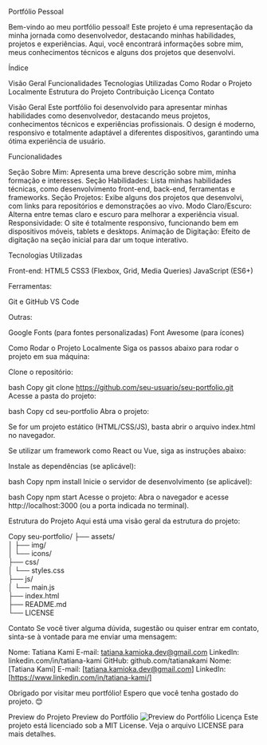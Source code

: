 Portfólio Pessoal

Bem-vindo ao meu portfólio pessoal! Este projeto é uma representação da minha jornada como desenvolvedor, destacando minhas habilidades, projetos e experiências. 
Aqui, você encontrará informações sobre mim, meus conhecimentos técnicos e alguns dos projetos que desenvolvi.

Índice

Visão Geral
Funcionalidades
Tecnologias Utilizadas
Como Rodar o Projeto Localmente
Estrutura do Projeto
Contribuição
Licença
Contato

Visão Geral
Este portfólio foi desenvolvido para apresentar minhas habilidades como desenvolvedor, destacando meus projetos, conhecimentos técnicos e experiências profissionais. O design é moderno, responsivo e totalmente adaptável a diferentes dispositivos, garantindo uma ótima experiência de usuário.

Funcionalidades

Seção Sobre Mim: Apresenta uma breve descrição sobre mim, minha formação e interesses.
Seção Habilidades: Lista minhas habilidades técnicas, como desenvolvimento front-end, back-end, ferramentas e frameworks.
Seção Projetos: Exibe alguns dos projetos que desenvolvi, com links para repositórios e demonstrações ao vivo.
Modo Claro/Escuro: Alterna entre temas claro e escuro para melhorar a experiência visual.
Responsividade: O site é totalmente responsivo, funcionando bem em dispositivos móveis, tablets e desktops.
Animação de Digitação: Efeito de digitação na seção inicial para dar um toque interativo.

Tecnologias Utilizadas

Front-end:
HTML5
CSS3 (Flexbox, Grid, Media Queries)
JavaScript (ES6+)

Ferramentas:

Git e GitHub
VS Code

Outras:

Google Fonts (para fontes personalizadas)
Font Awesome (para ícones)


Como Rodar o Projeto Localmente
Siga os passos abaixo para rodar o projeto em sua máquina:

Clone o repositório:

bash
Copy
git clone https://github.com/seu-usuario/seu-portfolio.git
Acesse a pasta do projeto:

bash
Copy
cd seu-portfolio
Abra o projeto:

Se for um projeto estático (HTML/CSS/JS), basta abrir o arquivo index.html no navegador.

Se utilizar um framework como React ou Vue, siga as instruções abaixo:

Instale as dependências (se aplicável):

bash
Copy
npm install
Inicie o servidor de desenvolvimento (se aplicável):

bash
Copy
npm start
Acesse o projeto:
Abra o navegador e acesse http://localhost:3000 (ou a porta indicada no terminal).

Estrutura do Projeto
Aqui está uma visão geral da estrutura do projeto:

Copy
seu-portfolio/
├── assets/               
│   ├── img/              
│   └── icons/            
├── css/                  
│   └── styles.css        
├── js/                   
│   └── main.js           
├── index.html            
├── README.md             
└── LICENSE               




Contato
Se você tiver alguma dúvida, sugestão ou quiser entrar em contato, sinta-se à vontade para me enviar uma mensagem:

Nome: Tatiana Kami
E-mail: tatiana.kamioka.dev@gmail.com
LinkedIn: linkedin.com/in/tatiana-kami
GitHub: github.com/tatianakami
Nome: [Tatiana Kami]
E-mail: [tatiana.kamioka.dev@gmail.com]
LinkedIn: [https://www.linkedin.com/in/tatiana-kami/]


Obrigado por visitar meu portfólio! Espero que você tenha gostado do projeto. 😊

Preview do Projeto
Preview do Portfólio
![Preview do Portfólio](portifolio/kami-port.png)
Licença
Este projeto está licenciado sob a MIT License. Veja o arquivo LICENSE para mais detalhes.